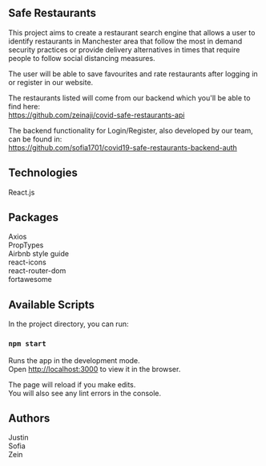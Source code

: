 ## Safe Restaurants

This project aims to create a restaurant search engine that allows a user to identify restaurants in Manchester area that follow the most in demand security practices or provide delivery alternatives in times that require people to follow social distancing measures.

The user will be able to save favourites and rate restaurants after logging in or register in our website.

The restaurants listed will come from our backend which you'll be able to find here: <br/>
https://github.com/zeinaji/covid-safe-restaurants-api

The backend functionality for Login/Register, also developed by our team, can be found in: <br/>
https://github.com/sofia1701/covid19-safe-restaurants-backend-auth

## Technologies

React.js

## Packages

Axios<br/>
PropTypes<br/>
Airbnb style guide<br/>
react-icons<br/>
react-router-dom<br/>
fortawesome

## Available Scripts

In the project directory, you can run:

### `npm start`

Runs the app in the development mode.<br />
Open [http://localhost:3000](http://localhost:3000) to view it in the browser.

The page will reload if you make edits.<br />
You will also see any lint errors in the console.

## Authors

Justin <br/>
Sofia <br/>
Zein
